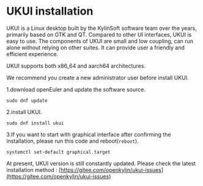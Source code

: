 # UKUI installation
UKUI is a Linux desktop built by the KylinSoft software team over the years, primarily based on GTK and QT. Compared to other UI interfaces, UKUI is easy to use. The components of UKUI are small and low coupling, can run alone without relying on other suites. It can provide user a friendly and efficient experience.

UKUI supports both x86_64 and aarch64 architectures.

We recommend you create a new administrator user before install UKUI.

1.download openEuler and update the software source.
```
sudo dnf update
```
2.install UKUI.
```
sudo dnf install ukui
```
3.If you want to start with graphical interface after confirming the installation, please run this code and reboot(`reboot`).
```
systemctl set-default graphical.target
```
At present, UKUI version is still constantly updated. Please check the latest installation method :
[https://gitee.com/openkylin/ukui-issues](https://gitee.com/openkylin/ukui-issues)
